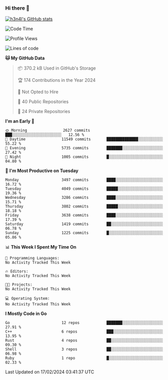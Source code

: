 ### Hi there 👋

[![h3n4l's GitHub stats](https://github-readme-stats.vercel.app/api?username=h3n4l&count_private=true&show_icons=true&theme=radical)](https://github.com/h3n4l/github-readme-stats)

<!--START_SECTION:waka-->
![Code Time](http://img.shields.io/badge/Code%20Time-1%2C836%20hrs%2017%20mins-blue)

![Profile Views](http://img.shields.io/badge/Profile%20Views-0-blue)

![Lines of code](https://img.shields.io/badge/From%20Hello%20World%20I%27ve%20Written-5.8%20million%20lines%20of%20code-blue)

**🐱 My GitHub Data** 

> 📦 370.2 kB Used in GitHub's Storage 
 > 
> 🏆 174 Contributions in the Year 2024
 > 
> 🚫 Not Opted to Hire
 > 
> 📜 40 Public Repositories 
 > 
> 🔑 24 Private Repositories 
 > 
**I'm an Early 🐤** 

```text
🌞 Morning                2627 commits        ███░░░░░░░░░░░░░░░░░░░░░░   12.56 % 
🌆 Daytime                11549 commits       ██████████████░░░░░░░░░░░   55.22 % 
🌃 Evening                5735 commits        ███████░░░░░░░░░░░░░░░░░░   27.42 % 
🌙 Night                  1005 commits        █░░░░░░░░░░░░░░░░░░░░░░░░   04.80 % 
```
📅 **I'm Most Productive on Tuesday** 

```text
Monday                   3497 commits        ████░░░░░░░░░░░░░░░░░░░░░   16.72 % 
Tuesday                  4049 commits        █████░░░░░░░░░░░░░░░░░░░░   19.36 % 
Wednesday                3286 commits        ████░░░░░░░░░░░░░░░░░░░░░   15.71 % 
Thursday                 3802 commits        █████░░░░░░░░░░░░░░░░░░░░   18.18 % 
Friday                   3638 commits        ████░░░░░░░░░░░░░░░░░░░░░   17.39 % 
Saturday                 1419 commits        ██░░░░░░░░░░░░░░░░░░░░░░░   06.78 % 
Sunday                   1225 commits        █░░░░░░░░░░░░░░░░░░░░░░░░   05.86 % 
```


📊 **This Week I Spent My Time On** 

```text
💬 Programming Languages: 
No Activity Tracked This Week

🔥 Editors: 
No Activity Tracked This Week

🐱‍💻 Projects: 
No Activity Tracked This Week

💻 Operating System: 
No Activity Tracked This Week
```

**I Mostly Code in Go** 

```text
Go                       12 repos            ███████░░░░░░░░░░░░░░░░░░   27.91 % 
C++                      6 repos             ███░░░░░░░░░░░░░░░░░░░░░░   13.95 % 
Rust                     4 repos             ██░░░░░░░░░░░░░░░░░░░░░░░   09.30 % 
Shell                    3 repos             ██░░░░░░░░░░░░░░░░░░░░░░░   06.98 % 
Ruby                     1 repo              █░░░░░░░░░░░░░░░░░░░░░░░░   02.33 % 
```




 Last Updated on 17/02/2024 03:41:37 UTC
<!--END_SECTION:waka-->

